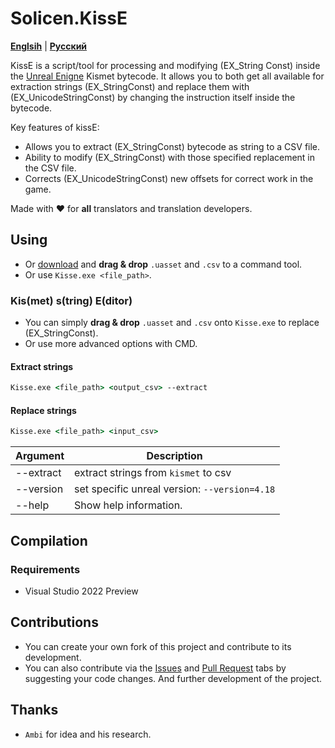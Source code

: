 # Solicen.KissE

[**Englsih**](/README.md) | [**Русский**](./docs/ru/README.ru.md)

KissE is a script/tool for processing and modifying (EX_String Const) inside the [Unreal Enigne](https://www.unrealengine.com/) Kismet bytecode. It allows you to both get all available for extraction strings (EX_StringConst) and replace them with (EX_UnicodeStringConst) by changing the instruction itself inside the bytecode.

Key features of kissE:
- Allows you to extract (EX_StringConst) bytecode as string to a CSV file.
- Ability to modify (EX_StringConst) with those specified replacement in the CSV file.
- Corrects (EX_UnicodeStringConst) new offsets for correct work in the game.

Made with ❤️ for **all** translators and translation developers.

## Using
* Or [download](https://github.com/SolicenTEAM/KismetEditor/releases) and **drag & drop** `.uasset` and `.csv` to a command tool.
* Or use `Kisse.exe <file_path>`.

### Kis(met) s(tring) E(ditor)
* You can simply **drag & drop** `.uasset` and `.csv` onto `Kisse.exe` to replace (EX_StringConst). 
* Or use more advanced options with CMD.

#### Extract strings
```cmd
Kisse.exe <file_path> <output_csv> --extract
```
#### Replace strings
```cmd 
Kisse.exe <file_path> <input_csv> 
```
| Argument | Description |
|----------|-------------|
| --extract | extract strings from `kismet` to csv
| --version | set specific unreal version: `--version=4.18`
| --help | Show help information.

## Compilation
### Requirements
- Visual Studio 2022 Preview

## Contributions
* You can create your own fork of this project and contribute to its development.
* You can also contribute via the [Issues](https://github.com/SolicenTEAM/KismetEditor/issues) and [Pull Request](https://github.com/SolicenTEAM/KismetEditor/pulls) tabs by suggesting your code changes. And further development of the project. 

## Thanks
- `Ambi` for idea and his research. 
